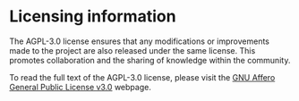 # Licensing information

The AGPL-3.0 license ensures that any modifications or improvements made to the project are also released under the same license. This promotes collaboration and the sharing of knowledge within the community.

To read the full text of the AGPL-3.0 license, please visit the [GNU Affero General Public License v3.0](https://www.gnu.org/licenses/agpl-3.0.html) webpage.

